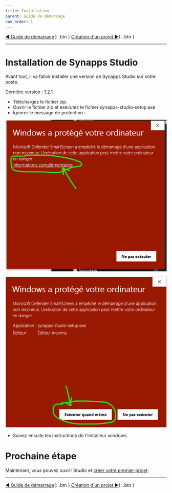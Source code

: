 ```yaml
---
title: Installation
parent: Guide de démarrage
nav_order: 1
---
```


[◀ Guide de démarrage](./index.md){: .btn } [Création d'un projet ▶](./first-project.md){: .btn }

--------------------

# Installation de Synapps Studio

Avant tout, il va falloir installer une version de Synapps Studio sur votre poste.


Dernière version : [1.2.1](https://github.com/witsa/synapps/releases/download/1.2.1/synapps-studio-setup.zip)

- Téléchargez le fichier zip.
- Ouvrir le fichier zip et exécutez le fichier synapps-studio-setup.exe
- Ignorer le message de protection :

![SynApps](../assets/install-warning-message.png)

![SynApps](../assets/install-warning-message-2.png)

- Suivez ensuite les instructions de l'installeur windows.


# Prochaine étape
Maintenant, vous pouvez ouvrir Studio et [créer votre premier projet](./first-project.md).

--------------------

[◀ Guide de démarrage](./index.md){: .btn } [Création d'un projet ▶](./first-project.md){: .btn }
